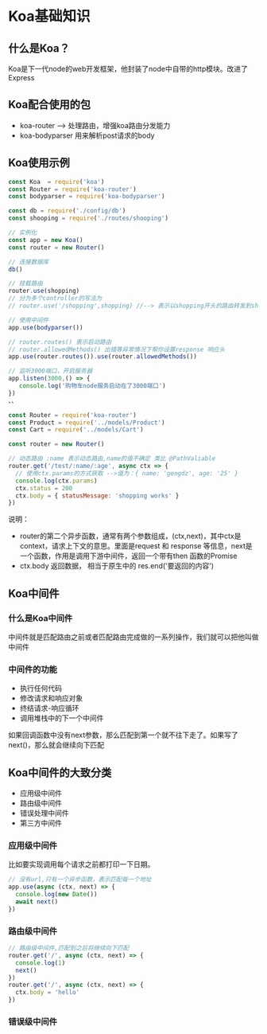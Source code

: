 # Koa基础知识

## 什么是Koa？

Koa是下一代node的web开发框架，他封装了node中自带的http模块。改进了Express

## Koa配合使用的包

* koa-router --> 处理路由，增强koa路由分发能力
* koa-bodyparser 用来解析post请求的body

## Koa使用示例

```javascript
const Koa  = require('koa')
const Router = require('koa-router')
const bodyparser = require('koa-bodyparser')

const db = require('./config/db')
const shooping = require('./routes/shooping')

// 实例化
const app = new Koa()
const router = new Router()

// 连接数据库
db()

// 挂载路由
router.use(shopping)
// 分为多个controller的写法为
// router.use('/shopping',shopping) //--> 表示以shopping开头的路由转发到shopping页面下

// 使用中间件
app.use(bodyparser())

// router.routes() 表示启动路由
// router.allowedMethods() 出错等异常情况下帮你设置response 响应头
app.use(router.routes()).use(router.allowedMethods())

// 监听3000端口，开启服务器
app.listen(3000,() => {
   console.log('购物车node服务启动在了3000端口')
})
、、

```

```javascript
const Router = require('koa-router')
const Product = require('../models/Product')
const Cart = require('../models/Cart')

const router = new Router()

// 动态路由 :name 表示动态路由,name的值不确定 类比 @PathValiable
router.get('/test/:name/:age', async ctx => {
  // 使用ctx.params的方式获取 -->值为：{ name: 'gengdz', age: '25' }
  console.log(ctx.params)
  ctx.status = 200
  ctx.body = { statusMessage: 'shopping works' }
})


```

说明：

* router的第二个异步函数，通常有两个参数组成，(ctx,next)，其中ctx是context，请求上下文的意思。里面是request 和 response 等信息，next是一个函数，作用是调用下游中间件，返回一个带有then 函数的Promise
* ctx.body 返回数据， 相当于原生中的 res.end('要返回的内容')



## Koa中间件

### 什么是Koa中间件

中间件就是匹配路由之前或者匹配路由完成做的一系列操作，我们就可以把他叫做中间件

### 中间件的功能

* 执行任何代码
* 修改请求和响应对象
* 终结请求-响应循环
* 调用堆栈中的下一个中间件

如果回调函数中没有next参数，那么匹配到第一个就不往下走了。如果写了next()，那么就会继续向下匹配

## Koa中间件的大致分类

* 应用级中间件
* 路由级中间件
* 错误处理中间件
* 第三方中间件

### 应用级中间件

比如要实现调用每个请求之前都打印一下日期。

```javascript
// 没有url,只有一个异步函数，表示匹配每一个地址
app.use(async (ctx, next) => {
  console.log(new Date())
  await next()
})

```

### 路由级中间件

```javascript
// 路由级中间件,匹配到之后将继续向下匹配
router.get('/', async (ctx, next) => {
  console.log(1)
  next()
})
router.get('/', async (ctx, next) => {
  ctx.body = 'hello'
})

```

### 错误级中间件


